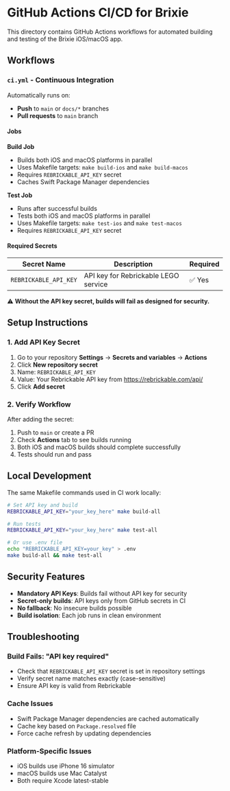 # GitHub Actions CI/CD for Brixie

This directory contains GitHub Actions workflows for automated building and testing of the Brixie iOS/macOS app.

## Workflows

### `ci.yml` - Continuous Integration

Automatically runs on:
- **Push** to `main` or `docs/*` branches
- **Pull requests** to `main` branch

#### Jobs

**Build Job**
- Builds both iOS and macOS platforms in parallel
- Uses Makefile targets: `make build-ios` and `make build-macos`
- Requires `REBRICKABLE_API_KEY` secret
- Caches Swift Package Manager dependencies

**Test Job**  
- Runs after successful builds
- Tests both iOS and macOS platforms in parallel
- Uses Makefile targets: `make test-ios` and `make test-macos`
- Requires `REBRICKABLE_API_KEY` secret

#### Required Secrets

| Secret Name | Description | Required |
|-------------|-------------|----------|
| `REBRICKABLE_API_KEY` | API key for Rebrickable LEGO service | ✅ Yes |

⚠️ **Without the API key secret, builds will fail as designed for security.**

## Setup Instructions

### 1. Add API Key Secret

1. Go to your repository **Settings** → **Secrets and variables** → **Actions**
2. Click **New repository secret**
3. Name: `REBRICKABLE_API_KEY`
4. Value: Your Rebrickable API key from https://rebrickable.com/api/
5. Click **Add secret**

### 2. Verify Workflow

After adding the secret:
1. Push to `main` or create a PR
2. Check **Actions** tab to see builds running
3. Both iOS and macOS builds should complete successfully
4. Tests should run and pass

## Local Development

The same Makefile commands used in CI work locally:

```bash
# Set API key and build
REBRICKABLE_API_KEY="your_key_here" make build-all

# Run tests
REBRICKABLE_API_KEY="your_key_here" make test-all

# Or use .env file
echo "REBRICKABLE_API_KEY=your_key" > .env
make build-all && make test-all
```

## Security Features

- **Mandatory API Keys**: Builds fail without API key for security
- **Secret-only builds**: API keys only from GitHub secrets in CI
- **No fallback**: No insecure builds possible
- **Build isolation**: Each job runs in clean environment

## Troubleshooting

### Build Fails: "API key required"
- Check that `REBRICKABLE_API_KEY` secret is set in repository settings
- Verify secret name matches exactly (case-sensitive)
- Ensure API key is valid from Rebrickable

### Cache Issues
- Swift Package Manager dependencies are cached automatically
- Cache key based on `Package.resolved` file
- Force cache refresh by updating dependencies

### Platform-Specific Issues
- iOS builds use iPhone 16 simulator
- macOS builds use Mac Catalyst
- Both require Xcode latest-stable
